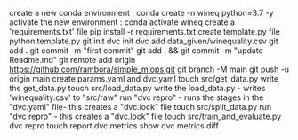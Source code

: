 create a new conda environment : conda create -n wineq python=3.7 -y
activate the new environment : conda activate wineq
create a 'requirements.txt' file
pip install -r requirements.txt
create template.py file
python template.py
git init
dvc init
dvc add data_given/winequality.csv
git add .
git commit -m "first commit"
git add . && git commit -m "update Readme.md"
git remote add origin https://github.com/rambora/simple_mlops.git
git branch -M main
git push -u origin main
create params.yaml and dvc.yaml
touch src/get_data.py
write the get_data.py
touch src/load_data.py 
write the load_data.py - writes 'winequality.csv' to "src/raw"
run "dvc repro" - runs the stages in the "dvc.yaml" file- this creates a "dvc.lock" file
touch src/split_data.py
run "dvc repro" - this creates a "dvc.lock" file
touch src/train_and_evaluate.py
dvc repro
touch report
dvc metrics show
dvc metrics diff
